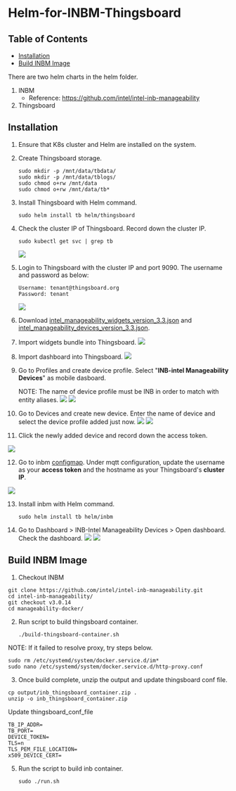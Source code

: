 # Helm-for-INBM-Thingsboard
## Table of Contents
- [Installation](#Installation)
- [Build INBM Image](#Build-INBM-Image)

There are two helm charts in the helm folder.
1. INBM
   - Reference: https://github.com/intel/intel-inb-manageability
2. Thingsboard

## Installation
1. Ensure that K8s cluster and Helm are installed on the system.
2. Create Thingsboard storage. 
   ```
   sudo mkdir -p /mnt/data/tbdata/
   sudo mkdir -p /mnt/data/tblogs/
   sudo chmod o+rw /mnt/data
   sudo chmod o+rw /mnt/data/tb*
   ```
3. Install Thingsboard with Helm command.
   ```
   sudo helm install tb helm/thingsboard
   ```
4. Check the cluster IP of Thingsboard. Record down the cluster IP.

   `sudo kubectl get svc | grep tb`

   <img src="images/tb_clusterip.JPG" />

5. Login to Thingsboard with the cluster IP and port 9090. 
The username and password as below:
   ```
   Username: tenant@thingsboard.org
   Password: tenant 
   ```
   <img src="images/tb_login.JPG" />

6. Download [intel_manageability_widgets_version_3.3.json](https://github.com/intel/intel-inb-manageability/blob/develop/inbm/cloudadapter-agent/fpm-template/usr/share/cloudadapter-agent/thingsboard/intel_manageability_widgets_version_3.3.json) and [intel_manageability_devices_version_3.3.json](https://github.com/intel/intel-inb-manageability/blob/develop/inbm/cloudadapter-agent/fpm-template/usr/share/cloudadapter-agent/thingsboard/intel_manageability_devices_version_3.3.json).
7. Import widgets bundle into Thingsboard.
   <img src="images/tb_import_widgets.JPG" />
8. Import dashboard into Thingsboard.
   <img src="images/tb_import_dashboard.JPG" />
9. Go to Profiles and create device profile. Select "**INB-intel Manageability Devices**" as mobile dasboard.

   NOTE: The name of device profile must be INB in order to match with entity aliases.
     <img src="images/tb_create_device_profile.JPG" />
     <img src="images/tb_create_device_profile2.JPG" />

10. Go to Devices and create new device. Enter the name of device and select the device profile added just now. 
    <img src="images/tb_create_device.JPG" />
    <img src="images/tb_create_device2.JPG" />

11. Click the newly added device and record down the access token.

   <img src="images/tb_copy_access_token.JPG" />

12. Go to inbm [configmap](helm\inbm\templates\configmap.yaml). Under mqtt configuration, update the username as your **access token** and the hostname as your Thingsboard's **cluster IP**.

   <img src="images/inbm_update_configmap.JPG" />

13. Install inbm with Helm command.
    ```
    sudo helm install tb helm/inbm
    ```
14. Go to Dashboard > INB-Intel Manageability Devices > Open dashboard. Check the dashboard.
    <img src="images/tb_dashboard2.JPG" />
    <img src="images/tb_dashboard.JPG" />

## Build INBM Image
1. Checkout INBM
```
git clone https://github.com/intel/intel-inb-manageability.git
cd intel-inb-manageability/
git checkout v3.0.14
cd manageability-docker/
```
2. Run script to build thingsboard container. 

   `./build-thingsboard-container.sh`

NOTE: If it failed to resolve proxy, try steps below.

```
sudo rm /etc/systemd/system/docker.service.d/im*
sudo nano /etc/systemd/system/docker.service.d/http-proxy.conf
```
3. Once build complete, unzip the output and update thingsboard conf file.
```
cp output/inb_thingsboard_container.zip .
unzip -o inb_thingsboard_container.zip
```
Update thingsboard_conf_file 
```
TB_IP_ADDR=
TB_PORT=
DEVICE_TOKEN=
TLS=n
TLS_PEM_FILE_LOCATION=
x509_DEVICE_CERT=
```

5. Run the script to build inb container.

   `sudo ./run.sh`
